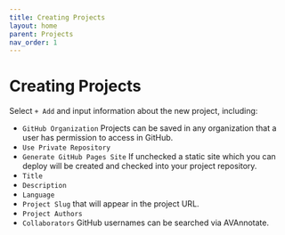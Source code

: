 ```yaml
---
title: Creating Projects
layout: home
parent: Projects
nav_order: 1
---
```

# Creating Projects
Select `+ Add` and input information about the new project, including:
- `GitHub Organization` Projects can be saved in any organization that a user has permission to access in GitHub.
- `Use Private Repository`
- `Generate GitHub Pages Site` If unchecked a static site which you can deploy will be created and checked into your project repository.
- `Title`
- `Description`
- `Language`
- `Project Slug` that will appear in the project URL.
- `Project Authors`
- `Collaborators` GitHub usernames can be searched via AVAnnotate.
